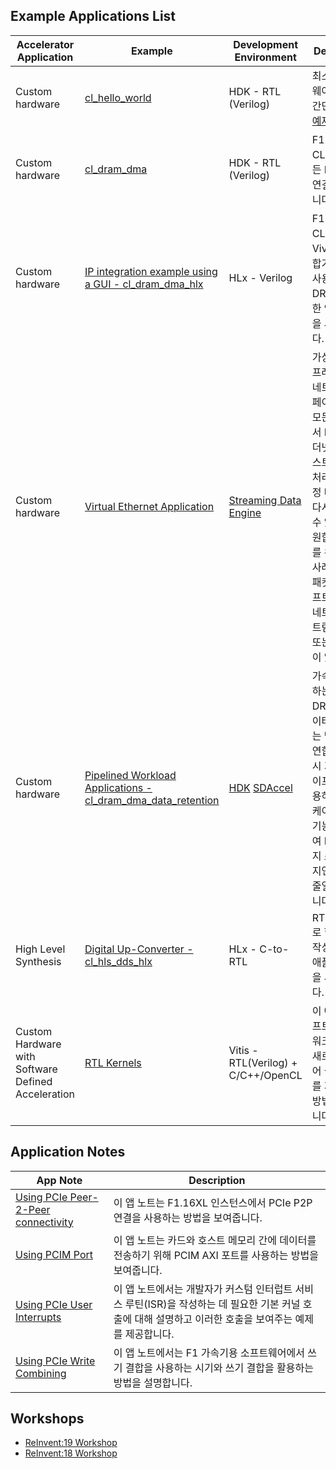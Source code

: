 ## Example Applications List

| Accelerator Application | Example | Development Environment | Description |
| --------|---------|---------|-------|
| Custom hardware | [cl\_hello\_world](../../hdk/cl/examples/cl_hello_world) | HDK - RTL (Verilog) | 최소한의 하드웨어를 사용한 간단한 [시작 예제](../../hdk/README.md) |
| Custom hardware | [cl\_dram\_dma](../../hdk/cl/examples/cl_dram_dma) | HDK - RTL (Verilog) | F1 셸에 대한 CL 연결 및 모든 DDR과의 연결을 시연합니다. |
| Custom hardware | [IP integration example using a GUI - cl\_dram\_dma\_hlx](../../hdk/cl/examples/cl_dram_dma_hlx) | HLx - Verilog  | F1 셸에 대한 CL 연결 및 Vivado IP 통합기 GUI를 사용하여 DRAM에 대한 연결/연결을 시연합니다. |
| Custom hardware | [Virtual Ethernet Application](../../sdk/apps/virtual-ethernet) | [Streaming Data Engine](../../hdk/cl/examples/cl_sde) | 가상 이더넷 프레임워크는 네트워크 인터페이스(또는 모든 소스)에서 FPGA로 이더넷 프레임을 스트리밍하여 처리한 후 특정 대상으로 다시 내보낼 수 있도록 지원합니다. 이를 위한 사용 사례로는 심층 패킷 검사, 소프트웨어 정의 네트워킹, 스트림 암호화 또는 압축 등이 있습니다. |
| Custom hardware | [Pipelined Workload Applications - cl\_dram\_dma\_data\_retention](../../hdk/docs/data_retention.md)| [HDK](../../hdk/cl/examples/cl_dram_dma/software/runtime/test_dram_dma_retention.c) [SDAccel](../../SDAccel/examples/aws/data_retention) | 가속기를 교체하는 동안 DRAM의 데이터를 보존하는 방법을 시연합니다. 임시 가속기 파이프라인을 사용하는 애플리케이션은 이 기능을 활용하여 FPGA 이미지 스왑 간의 지연 시간을 줄일 수 있습니다.  |
| High Level Synthesis | [Digital Up-Converter - cl\_hls\_dds\_hlx](../../hdk/cl/examples/cl_hls_dds_hlx) | HLx - C-to-RTL  | RTL(Verilog)로 합성된 C로 작성된 예제 애플리케이션을 시연합니다. |
| Custom Hardware with Software Defined Acceleration | [RTL Kernels](https://github.com/Xilinx/Vitis_Accel_Examples/tree/master/rtl_kernels) | Vitis - RTL(Verilog) + C/C++/OpenCL | 이 예제는 소프트웨어 정의 워크플로에서 새로운 하드웨어 설계(RTL)를 개발하는 방법을 보여줍니다.|
## Application Notes 

App Note | Description |
|---------|---------|
| [Using PCIe Peer-2-Peer connectivity](https://github.com/awslabs/aws-fpga-app-notes/tree/master/Using-PCIe-Peer2Peer) | 이 앱 노트는 F1.16XL 인스턴스에서 PCIe P2P 연결을 사용하는 방법을 보여줍니다. |
| [Using PCIM Port](https://github.com/awslabs/aws-fpga-app-notes/tree/master/Using-PCIM-Port) | 이 앱 노트는 카드와 호스트 메모리 간에 데이터를 전송하기 위해 PCIM AXI 포트를 사용하는 방법을 보여줍니다. |
| [Using PCIe User Interrupts](https://github.com/awslabs/aws-fpga-app-notes/tree/master/Using-PCIe-Interrupts) | 이 앱 노트에서는 개발자가 커스텀 인터럽트 서비스 루틴(ISR)을 작성하는 데 필요한 기본 커널 호출에 대해 설명하고 이러한 호출을 보여주는 예제를 제공합니다. |
| [Using PCIe Write Combining](https://github.com/awslabs/aws-fpga-app-notes/tree/master/Using-PCIe-Write-Combining) | 이 앱 노트에서는 F1 가속기용 소프트웨어에서 쓰기 결합을 사용하는 시기와 쓰기 결합을 활용하는 방법을 설명합니다. |

## Workshops

* [ReInvent:19 Workshop](https://github.com/awslabs/aws-fpga-app-notes/tree/master/reInvent19_Developer_Workshop)
* [ReInvent:18 Workshop](https://github.com/awslabs/aws-fpga-app-notes/tree/master/reInvent18_Developer_Workshop)
